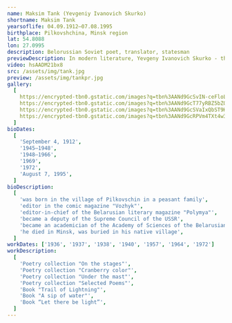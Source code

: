 ```yaml
---
name: Maksim Tank (Yevgeniy Ivanovich Skurko)
shortname: Maksim Tank
yearsoflife: 04.09.1912—07.08.1995
birthplace: Pilkovshchina, Minsk region 
lat: 54.8088
lon: 27.0995
description: Belorussian Soviet poet, translator, statesman
previewDescription: In modern literature, Yevgeny Ivanovich Skurko - that was the name of Maxim Tank at birth - is recognized as one of the most serious authors, the most significant figure in the whole Belarusian culture. The personality of the poet today attracts the attention of researchers and readers. The Belarusian State Pedagogical University is named after Maxim Tank. His works continue to be published in solid editions.
video: hsAADM21bx8
src: /assets/img/tank.jpg
preview: /assets/img/tankpr.jpg
gallery:
  [
    https://encrypted-tbn0.gstatic.com/images?q=tbn%3AANd9GcSvIN-ceFloLIsozMPCup_HyiF3M7h9Eb6qWd2wrUQZv_4XsWf4,
    https://encrypted-tbn0.gstatic.com/images?q=tbn%3AANd9GcT77yRBZ5bZQhqp_XYSYHahppozQ61dJCRqyUnRZ4vchuq4CUU5,
    https://encrypted-tbn0.gstatic.com/images?q=tbn%3AANd9GcSVaIxQbST9Hgf_fyXJ7wBGFvF4PR2OXdRTY6CDpijdXsRkjEv_,
    https://encrypted-tbn0.gstatic.com/images?q=tbn%3AANd9GcRPVm4TXt4w3s1nC7xMEZds-FkmJgUl6Ee9WXghdOG3m3g7YWKC,
  ]
bioDates:
  [
    'September 4, 1912',
    '1945—1948',
    '1948—1966',
    '1969',
    '1972',
    'August 7, 1995',
  ]
bioDescription:
  [
    'was born in the village of Pilkovschin in a peasant family',
    'editor in the comic magazine "Vozhyk"',
    'editor-in-chief of the Belarusian literary magazine "Polymya"',
    'became a deputy of the Supreme Council of the USSR',
    'became an academician of the Academy of Sciences of the Belarusian SSR',
    'he died in Minsk, was buried in his native village',
  ]
workDates: ['1936', '1937', '1938', '1940', '1957', '1964', '1972']
workDescription:
  [
    'Poetry collection "On the stages"',
    'Poetry collection "Cranberry color"',
    'Poetry collection "Under the mast"',
    'Poetry collection "Selected Poems"',
    'Book "Trail of Lightning"',
    'Book "A sip of water"',
    'Book “Let there be light”',
  ]
---
```


